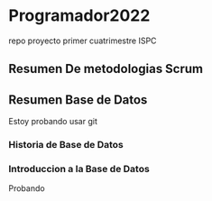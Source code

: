 # Programador2022
repo proyecto primer cuatrimestre ISPC

## Resumen De metodologias Scrum



## Resumen Base de Datos

Estoy probando usar git

  ### Historia de Base de Datos
  
  ### Introduccion a la Base de Datos
Probando
